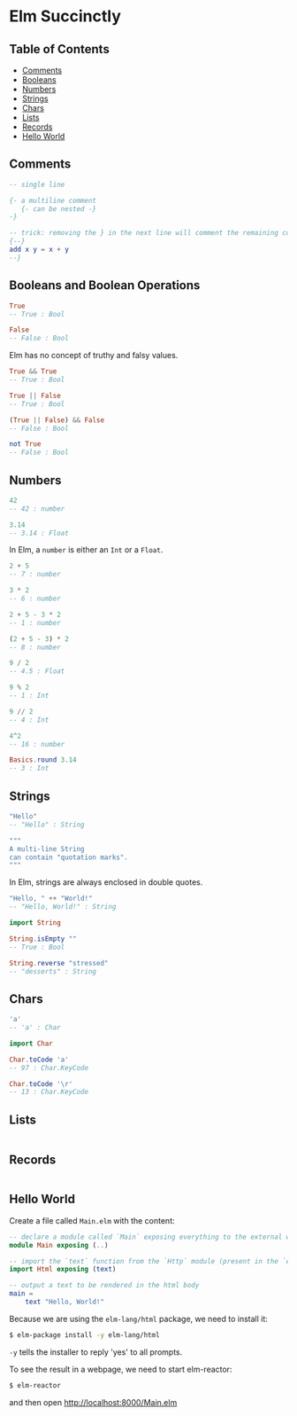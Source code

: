 # Elm Succinctly

## Table of Contents

* [Comments](#1-comments)
* [Booleans](#2-booleans)
* [Numbers](#3-numbers)
* [Strings](#4-strings)
* [Chars](#5-chars)
* [Lists](#6-lists)
* [Records](#7-records)
* [Hello World](#99-hello-world)

## Comments

```elm
-- single line
```

```elm
{- a multiline comment
   {- can be nested -}
-}
```

```elm
-- trick: removing the } in the next line will comment the remaining code
{--}
add x y = x + y
--}
```

## Booleans and Boolean Operations

```elm
True
-- True : Bool

False
-- False : Bool
```

Elm has no concept of truthy and falsy values.

```elm
True && True
-- True : Bool

True || False
-- True : Bool

(True || False) && False
-- False : Bool

not True
-- False : Bool
```

## Numbers

```elm
42
-- 42 : number

3.14
-- 3.14 : Float
```

In Elm, a `number` is either an `Int` or a `Float`.

```elm
2 + 5
-- 7 : number

3 * 2
-- 6 : number

2 + 5 - 3 * 2
-- 1 : number

(2 + 5 - 3) * 2
-- 8 : number

9 / 2
-- 4.5 : Float

9 % 2
-- 1 : Int

9 // 2
-- 4 : Int

4^2
-- 16 : number

Basics.round 3.14
-- 3 : Int
```

## Strings

```elm
"Hello"
-- "Hello" : String

"""
A multi-line String
can contain "quotation marks".
"""
```

In Elm, strings are always enclosed in double quotes.

```elm
"Hello, " ++ "World!"
-- "Hello, World!" : String
```

```elm
import String

String.isEmpty ""
-- True : Bool

String.reverse "stressed"
-- "desserts" : String
```

## Chars

```elm
'a'
-- 'a' : Char
```

```elm
import Char

Char.toCode 'a'
-- 97 : Char.KeyCode

Char.toCode '\r'
-- 13 : Char.KeyCode
```

## Lists

```elm
```

## Records

```elm
```

## Hello World

Create a file called `Main.elm` with the content:

```elm
-- declare a module called `Main` exposing everything to the external world
module Main exposing (..)

-- import the `text` function from the `Http` module (present in the `elm-lang/html` package)
import Html exposing (text)

-- output a text to be rendered in the html body
main =
    text "Hello, World!"
```

Because we are using the `elm-lang/html` package, we need to install it:

```bash
$ elm-package install -y elm-lang/html
```

`-y` tells the installer to reply 'yes' to all prompts.

To see the result in a webpage, we need to start elm-reactor:

```bash
$ elm-reactor
```

and then open <http://localhost:8000/Main.elm>

